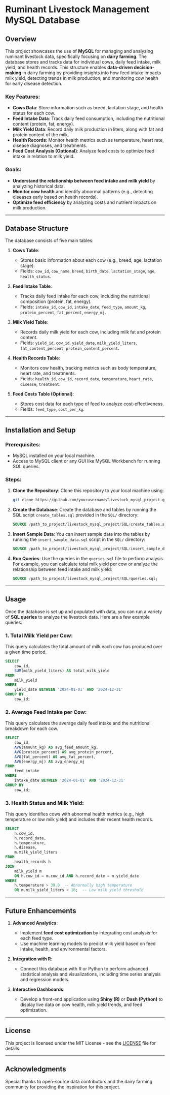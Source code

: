 

# Ruminant Livestock Management MySQL Database

## Overview

This project showcases the use of **MySQL** for managing and analyzing ruminant livestock data, specifically focusing on **dairy farming**. The database stores and tracks data for individual cows, daily feed intake, milk yield, and health records. This structure enables **data-driven decision-making** in dairy farming by providing insights into how feed intake impacts milk yield, detecting trends in milk production, and monitoring cow health for early disease detection.

### Key Features:
- **Cows Data**: Store information such as breed, lactation stage, and health status for each cow.
- **Feed Intake Data**: Track daily feed consumption, including the nutritional content (protein, fat, energy).
- **Milk Yield Data**: Record daily milk production in liters, along with fat and protein content of the milk.
- **Health Records**: Monitor health metrics such as temperature, heart rate, disease diagnoses, and treatments.
- **Feed Cost Analysis (Optional)**: Analyze feed costs to optimize feed intake in relation to milk yield.

### Goals:
- **Understand the relationship between feed intake and milk yield** by analyzing historical data.
- **Monitor cow health** and identify abnormal patterns (e.g., detecting diseases early based on health records).
- **Optimize feed efficiency** by analyzing costs and nutrient impacts on milk production.

---

## Database Structure

The database consists of five main tables:

1. **Cows Table**:
   - Stores basic information about each cow (e.g., breed, age, lactation stage).
   - Fields: `cow_id`, `cow_name`, `breed`, `birth_date`, `lactation_stage`, `age`, `health_status`.

2. **Feed Intake Table**:
   - Tracks daily feed intake for each cow, including the nutritional composition (protein, fat, energy).
   - Fields: `intake_id`, `cow_id`, `intake_date`, `feed_type`, `amount_kg`, `protein_percent`, `fat_percent`, `energy_mj`.

3. **Milk Yield Table**:
   - Records daily milk yield for each cow, including milk fat and protein content.
   - Fields: `yield_id`, `cow_id`, `yield_date`, `milk_yield_liters`, `fat_content_percent`, `protein_content_percent`.

4. **Health Records Table**:
   - Monitors cow health, tracking metrics such as body temperature, heart rate, and treatments.
   - Fields: `health_id`, `cow_id`, `record_date`, `temperature`, `heart_rate`, `disease`, `treatment`.

5. **Feed Costs Table (Optional)**:
   - Stores cost data for each type of feed to analyze cost-effectiveness.
   - Fields: `feed_type`, `cost_per_kg`.

---

## Installation and Setup

### Prerequisites:
- MySQL installed on your local machine.
- Access to MySQL client or any GUI like MySQL Workbench for running SQL queries.

### Steps:

1. **Clone the Repository**:
   Clone this repository to your local machine using:
   ```bash
   git clone https://github.com/yourusername/livestock_mysql_project.git
   ```

2. **Create the Database**:
   Create the database and tables by running the SQL script `create_tables.sql` provided in the `SQL/` directory:
   ```sql
   SOURCE /path_to_project/livestock_mysql_project/SQL/create_tables.sql;
   ```

3. **Insert Sample Data**:
   You can insert sample data into the tables by running the `insert_sample_data.sql` script in the `SQL/` directory:
   ```sql
   SOURCE /path_to_project/livestock_mysql_project/SQL/insert_sample_data.sql;
   ```

4. **Run Queries**:
   Use the queries in the `queries.sql` file to perform analysis. For example, you can calculate total milk yield per cow or analyze the relationship between feed intake and milk yield:
   ```sql
   SOURCE /path_to_project/livestock_mysql_project/SQL/queries.sql;
   ```

---

## Usage

Once the database is set up and populated with data, you can run a variety of **SQL queries** to analyze the livestock data. Here are a few example queries:

### 1. **Total Milk Yield per Cow**:
   This query calculates the total amount of milk each cow has produced over a given time period.
   ```sql
   SELECT 
       cow_id, 
       SUM(milk_yield_liters) AS total_milk_yield 
   FROM 
       milk_yield
   WHERE 
       yield_date BETWEEN '2024-01-01' AND '2024-12-31'
   GROUP BY 
       cow_id;
   ```

### 2. **Average Feed Intake per Cow**:
   This query calculates the average daily feed intake and the nutritional breakdown for each cow.
   ```sql
   SELECT 
       cow_id,
       AVG(amount_kg) AS avg_feed_amount_kg,
       AVG(protein_percent) AS avg_protein_percent,
       AVG(fat_percent) AS avg_fat_percent,
       AVG(energy_mj) AS avg_energy_mj
   FROM 
       feed_intake
   WHERE 
       intake_date BETWEEN '2024-01-01' AND '2024-12-31'
   GROUP BY 
       cow_id;
   ```

### 3. **Health Status and Milk Yield**:
   This query identifies cows with abnormal health metrics (e.g., high temperature or low milk yield) and includes their recent health records.
   ```sql
   SELECT 
       h.cow_id, 
       h.record_date, 
       h.temperature, 
       h.disease, 
       m.milk_yield_liters
   FROM 
       health_records h
   JOIN 
       milk_yield m 
       ON h.cow_id = m.cow_id AND h.record_date = m.yield_date
   WHERE 
       h.temperature > 39.0  -- Abnormally high temperature
       OR m.milk_yield_liters < 10;  -- Low milk yield threshold
   ```

---

## Future Enhancements

1. **Advanced Analytics**:
   - Implement **feed cost optimization** by integrating cost analysis for each feed type.
   - Use machine learning models to predict milk yield based on feed intake, health, and environmental factors.

2. **Integration with R**:
   - Connect this database with R or Python to perform advanced statistical analysis and visualizations, including time series analysis and regression models.

3. **Interactive Dashboards**:
   - Develop a front-end application using **Shiny (R)** or **Dash (Python)** to display live data on cow health, milk yield trends, and feed optimization.

---

## License

This project is licensed under the MIT License - see the [LICENSE](LICENSE) file for details.

---

## Acknowledgments

Special thanks to open-source data contributors and the dairy farming community for providing the inspiration for this project.

